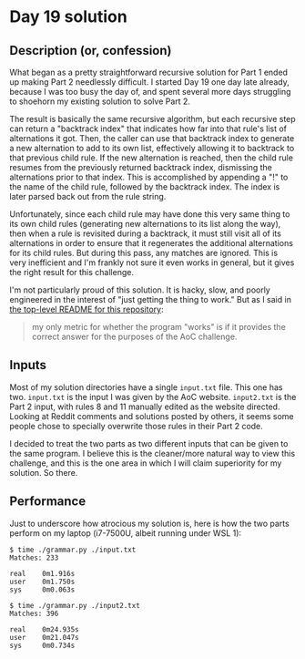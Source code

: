 # Day 19 solution

## Description (or, confession)
What began as a pretty straightforward recursive solution for Part 1 ended up making Part 2 needlessly difficult. I started Day 19 one day late already, because I was too busy the day of, and spent several more days struggling to shoehorn my existing solution to solve Part 2.

The result is basically the same recursive algorithm, but each recursive step can return a "backtrack index" that indicates how far into that rule's list of alternations it got. Then, the caller can use that backtrack index to generate a new alternation to add to its own list, effectively allowing it to backtrack to that previous child rule. If the new alternation is reached, then the child rule resumes from the previously returned backtrack index, dismissing the alternations prior to that index. This is accomplished by appending a "!" to the name of the child rule, followed by the backtrack index. The index is later parsed back out from the rule string.

Unfortunately, since each child rule may have done this very same thing to its own child rules (generating new alternations to its list along the way), then when a rule is revisited during a backtrack, it must still visit all of its alternations in order to ensure that it regenerates the additional alternations for its child rules. But during this pass, any matches are ignored. This is very inefficient and I'm frankly not sure it even works in general, but it gives the right result for this challenge.

I'm not particularly proud of this solution. It is hacky, slow, and poorly engineered in the interest of "just getting the thing to work." But as I said in [the top-level README for this repository](../README.md):

> my only metric for whether the program "works" is if it provides the correct answer for the purposes of the AoC challenge.

## Inputs
Most of my solution directories have a single `input.txt` file. This one has two. `input.txt` is the input I was given by the AoC website. `input2.txt` is the Part 2 input, with rules 8 and 11 manually edited as the website directed. Looking at Reddit comments and solutions posted by others, it seems some people chose to specially overwrite those rules in their Part 2 code.

I decided to treat the two parts as two different inputs that can be given to the same program. I believe this is the cleaner/more natural way to view this challenge, and this is the one area in which I will claim superiority for my solution. So there.

## Performance
Just to underscore how atrocious my solution is, here is how the two parts perform on my laptop (i7-7500U, albeit running under WSL 1):

```
$ time ./grammar.py ./input.txt
Matches: 233

real    0m1.916s
user    0m1.750s
sys     0m0.063s

$ time ./grammar.py ./input2.txt
Matches: 396

real    0m24.935s
user    0m21.047s
sys     0m0.734s
```